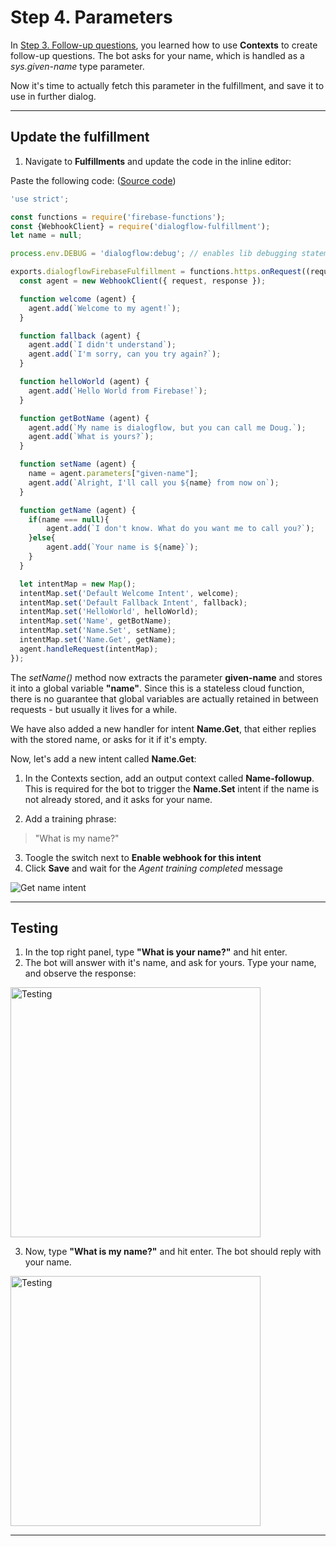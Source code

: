 # Step 4. Parameters

In [Step 3. Follow-up questions](https://github.com/tibbing/jwy-dlgflow-demo/tree/steps/3.Fulfillments), you learned how to use **Contexts** to create follow-up questions. The bot asks for your name, which is handled as a *sys.given-name* type parameter. 

Now it's time to actually fetch this parameter in the fulfillment, and save it to use in further dialog.


----
## Update the fulfillment

1. Navigate to **Fulfillments** and update the code in the inline editor:

Paste the following code: ([Source code](/src/fulfillment-fn-node6.js))

```javascript
'use strict';

const functions = require('firebase-functions');
const {WebhookClient} = require('dialogflow-fulfillment');
let name = null;

process.env.DEBUG = 'dialogflow:debug'; // enables lib debugging statements

exports.dialogflowFirebaseFulfillment = functions.https.onRequest((request, response) => {
  const agent = new WebhookClient({ request, response });

  function welcome (agent) {
    agent.add(`Welcome to my agent!`);
  }

  function fallback (agent) {
    agent.add(`I didn't understand`);
    agent.add(`I'm sorry, can you try again?`);
  }

  function helloWorld (agent) {
    agent.add(`Hello World from Firebase!`);
  }

  function getBotName (agent) {
    agent.add(`My name is dialogflow, but you can call me Doug.`);
    agent.add(`What is yours?`);
  }

  function setName (agent) {
    name = agent.parameters["given-name"];
    agent.add(`Alright, I'll call you ${name} from now on`);
  }

  function getName (agent) {
    if(name === null){
        agent.add(`I don't know. What do you want me to call you?`);
    }else{
        agent.add(`Your name is ${name}`);
    }
  }

  let intentMap = new Map();
  intentMap.set('Default Welcome Intent', welcome);
  intentMap.set('Default Fallback Intent', fallback);
  intentMap.set('HelloWorld', helloWorld);
  intentMap.set('Name', getBotName);
  intentMap.set('Name.Set', setName);
  intentMap.set('Name.Get', getName);
  agent.handleRequest(intentMap);
});
```

The *setName()* method now extracts the parameter **given-name** and stores it into a global variable **"name"**. Since this is a stateless cloud function, there is no guarantee that global variables are actually retained in between requests - but usually it lives for a while. 

We have also added a new handler for intent **Name.Get**, that either replies with the stored name, or asks for it if it's empty.


Now, let's add a new intent called **Name.Get**:

1. In the Contexts section, add an output context called **Name-followup**. This is required for the bot to trigger the **Name.Set** intent if the name is not already stored, and it asks for your name. 

2. Add a training phrase:
>"What is my name?"
3. Toogle the switch next to **Enable webhook for this intent**
4. Click **Save** and wait for the *Agent training completed* message

![Get name intent](NameGet.JPG?raw=true "Get name intent")


----
## Testing

1. In the top right panel, type **"What is your name?"** and hit enter.
2. The bot will answer with it's name, and ask for yours. Type your name, and observe the response:

<img src="NameSetTest.JPG" alt="Testing" width="400"/>


3. Now, type **"What is my name?"** and hit enter.
The bot should reply with your name.

<img src="NameGetTest.JPG" alt="Testing" width="400"/>

----

